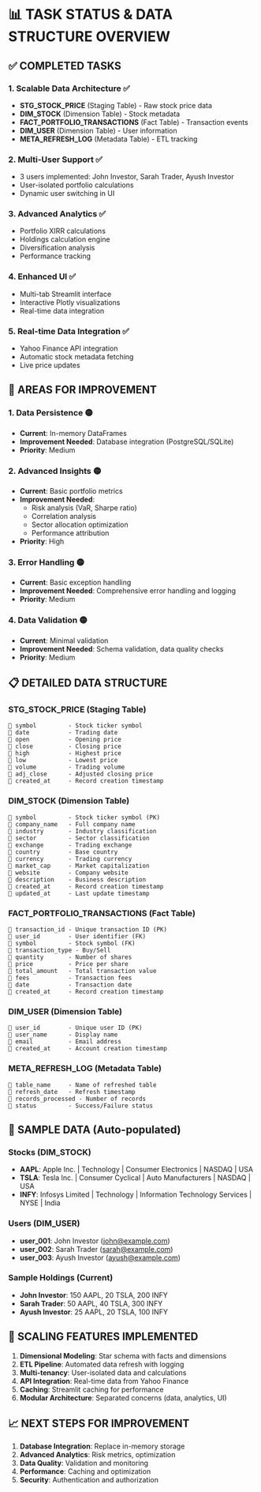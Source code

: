 # 📊 TASK STATUS & DATA STRUCTURE OVERVIEW

## ✅ COMPLETED TASKS

### 1. Scalable Data Architecture ✅
- **STG_STOCK_PRICE** (Staging Table) - Raw stock price data
- **DIM_STOCK** (Dimension Table) - Stock metadata  
- **FACT_PORTFOLIO_TRANSACTIONS** (Fact Table) - Transaction events
- **DIM_USER** (Dimension Table) - User information
- **META_REFRESH_LOG** (Metadata Table) - ETL tracking

### 2. Multi-User Support ✅
- 3 users implemented: John Investor, Sarah Trader, Ayush Investor
- User-isolated portfolio calculations
- Dynamic user switching in UI

### 3. Advanced Analytics ✅
- Portfolio XIRR calculations
- Holdings calculation engine
- Diversification analysis
- Performance tracking

### 4. Enhanced UI ✅
- Multi-tab Streamlit interface
- Interactive Plotly visualizations
- Real-time data integration

### 5. Real-time Data Integration ✅
- Yahoo Finance API integration
- Automatic stock metadata fetching
- Live price updates

## 🔧 AREAS FOR IMPROVEMENT

### 1. Data Persistence 🟡
- **Current**: In-memory DataFrames
- **Improvement Needed**: Database integration (PostgreSQL/SQLite)
- **Priority**: Medium

### 2. Advanced Insights 🟡
- **Current**: Basic portfolio metrics
- **Improvement Needed**: 
  - Risk analysis (VaR, Sharpe ratio)
  - Correlation analysis
  - Sector allocation optimization
  - Performance attribution
- **Priority**: High

### 3. Error Handling 🟡
- **Current**: Basic exception handling
- **Improvement Needed**: Comprehensive error handling and logging
- **Priority**: Medium

### 4. Data Validation 🟡
- **Current**: Minimal validation
- **Improvement Needed**: Schema validation, data quality checks
- **Priority**: Medium

## 📋 DETAILED DATA STRUCTURE

### STG_STOCK_PRICE (Staging Table)
```
📍 symbol         - Stock ticker symbol
📍 date           - Trading date
📍 open           - Opening price
📍 close          - Closing price
📍 high           - Highest price
📍 low            - Lowest price
📍 volume         - Trading volume
📍 adj_close      - Adjusted closing price
📍 created_at     - Record creation timestamp
```

### DIM_STOCK (Dimension Table)
```
📍 symbol         - Stock ticker symbol (PK)
📍 company_name   - Full company name
📍 industry       - Industry classification
📍 sector         - Sector classification
📍 exchange       - Trading exchange
📍 country        - Base country
📍 currency       - Trading currency
📍 market_cap     - Market capitalization
📍 website        - Company website
📍 description    - Business description
📍 created_at     - Record creation timestamp
📍 updated_at     - Last update timestamp
```

### FACT_PORTFOLIO_TRANSACTIONS (Fact Table)
```
📍 transaction_id - Unique transaction ID (PK)
📍 user_id        - User identifier (FK)
📍 symbol         - Stock symbol (FK)
📍 transaction_type - Buy/Sell
📍 quantity       - Number of shares
📍 price          - Price per share
📍 total_amount   - Total transaction value
📍 fees           - Transaction fees
📍 date           - Transaction date
📍 created_at     - Record creation timestamp
```

### DIM_USER (Dimension Table)
```
📍 user_id        - Unique user ID (PK)
📍 user_name      - Display name
📍 email          - Email address
📍 created_at     - Account creation timestamp
```

### META_REFRESH_LOG (Metadata Table)
```
📍 table_name     - Name of refreshed table
📍 refresh_date   - Refresh timestamp
📍 records_processed - Number of records
📍 status         - Success/Failure status
```

## 🎯 SAMPLE DATA (Auto-populated)

### Stocks (DIM_STOCK)
- **AAPL**: Apple Inc. | Technology | Consumer Electronics | NASDAQ | USA
- **TSLA**: Tesla Inc. | Consumer Cyclical | Auto Manufacturers | NASDAQ | USA  
- **INFY**: Infosys Limited | Technology | Information Technology Services | NYSE | India

### Users (DIM_USER)
- **user_001**: John Investor (john@example.com)
- **user_002**: Sarah Trader (sarah@example.com)
- **user_003**: Ayush Investor (ayush@example.com)

### Sample Holdings (Current)
- **John Investor**: 150 AAPL, 20 TSLA, 200 INFY
- **Sarah Trader**: 50 AAPL, 40 TSLA, 300 INFY
- **Ayush Investor**: 25 AAPL, 20 TSLA, 100 INFY

## 🚀 SCALING FEATURES IMPLEMENTED

1. **Dimensional Modeling**: Star schema with facts and dimensions
2. **ETL Pipeline**: Automated data refresh with logging
3. **Multi-tenancy**: User-isolated data and calculations
4. **API Integration**: Real-time data from Yahoo Finance
5. **Caching**: Streamlit caching for performance
6. **Modular Architecture**: Separated concerns (data, analytics, UI)

## 📈 NEXT STEPS FOR IMPROVEMENT

1. **Database Integration**: Replace in-memory storage
2. **Advanced Analytics**: Risk metrics, optimization
3. **Data Quality**: Validation and monitoring
4. **Performance**: Caching and optimization
5. **Security**: Authentication and authorization
